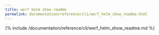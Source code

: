 ```yaml
---
title: werf helm show readme
permalink: documentation/reference/cli/werf_helm_show_readme.html
---
```


{% include /documentation/reference/cli/werf_helm_show_readme.md %}

